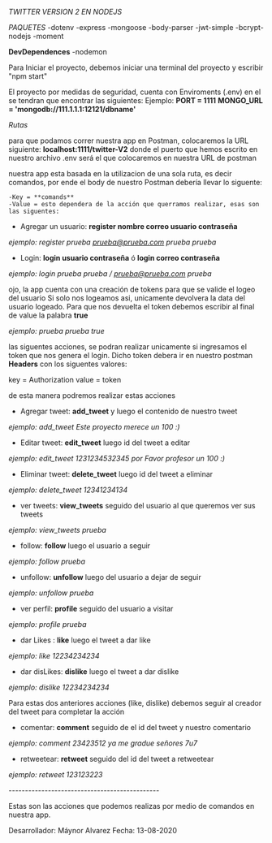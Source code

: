 *TWITTER VERSION 2 EN NODEJS*

*PAQUETES*
    -dotenv
    -express
    -mongoose
    -body-parser
    -jwt-simple
    -bcrypt-nodejs
    -moment

**DevDependences**
    -nodemon

Para Iniciar el proyecto, debemos iniciar una terminal del proyecto y escribir "npm start"

El proyecto por medidas de seguridad, cuenta con Enviroments (.env) en el se tendran que encontrar las siguientes:
Ejemplo:
    **PORT = 1111**
    **MONGO_URL = 'mongodb://111.1.1.1:12121/dbname'**

*Rutas*

para que podamos correr nuestra app en Postman, colocaremos la URL siguiente:
**localhost:1111/twitter-V2**
donde el puerto que hemos escrito en nuestro archivo .env será el que colocaremos en nuestra URL de postman

nuestra app esta basada en la utilizacion de una sola ruta, es decir comandos, por ende el body de nuestro Postman debería llevar lo siguente:

    -Key = **comands**
    -Value = esto dependera de la acción que querramos realizar, esas son las siguentes:

+ Agregar un usuario: **register nombre correo usuario contraseña**

*ejemplo: register prueba prueba@prueba.com prueba prueba*

+ Login: **login usuario contraseña** ó **login correo contraseña**

*ejemplo: login prueba prueba / prueba@prueba.com prueba*

ojo, la app cuenta con una creación de tokens para que se valide el logeo del usuario
Si solo nos logeamos asi, unicamente devolvera la data del usuario logeado. Para que nos devuelta el token debemos escribir al final de value la palabra **true**

*ejemplo: prueba prueba true*

las siguentes acciones, se podran realizar unicamente si ingresamos el token que nos genera el login. Dicho token debera ir en nuestro postman **Headers** con los siguentes valores:

key = Authorization
value = token

de esta manera podremos realizar estas acciones

+ Agregar tweet: **add_tweet** y luego el contenido de nuestro tweet

*ejemplo: add_tweet Este proyecto merece un 100 :)*

+ Editar tweet: **edit_tweet** luego id del tweet a editar

*ejemplo: edit_tweet 1231234532345 por Favor profesor un 100 :)*

+ Eliminar tweet: **delete_tweet** luego id del tweet a eliminar

*ejemplo: delete_tweet 12341234134*

+ ver tweets: **view_tweets** seguido del usuario al que queremos ver sus tweets

*ejemplo: view_tweets prueba*

+ follow: **follow** luego el usuario a seguir

*ejemplo: follow prueba*

+ unfollow: **unfollow** luego del usuario a dejar de seguir

*ejemplo: unfollow prueba*

+ ver perfil: **profile** seguido del usuario a visitar

*ejemplo: profile prueba*

+ dar Likes : **like** luego el tweet a dar like

*ejemplo: like 12234234234*

+ dar disLikes: **dislike** luego el tweet a dar dislike

*ejemplo: dislike 12234234234*

Para estas dos anteriores acciones (like, dislike) debemos seguir al creador del tweet para completar la acción

+ comentar: **comment** seguido de el id del tweet y nuestro comentario

*ejemplo: comment 23423512 ya me gradue señores 7u7*

+ retweetear: **retweet** seguido del id del tweet a retweetear

*ejemplo: retweet 123123223*

*----------------------------------------------*

Estas son las acciones que podemos realizas por medio de comandos en nuestra app.

Desarrollador: Máynor Alvarez
Fecha: 13-08-2020
